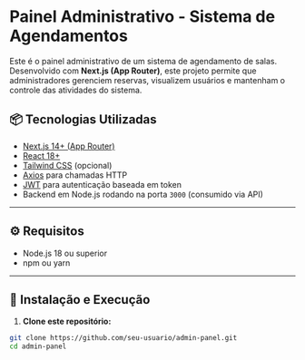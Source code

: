 # Painel Administrativo - Sistema de Agendamentos

Este é o painel administrativo de um sistema de agendamento de salas. Desenvolvido com **Next.js (App Router)**, este projeto permite que administradores gerenciem reservas, visualizem usuários e mantenham o controle das atividades do sistema.

## 📦 Tecnologias Utilizadas

- [Next.js 14+ (App Router)](https://nextjs.org/)
- [React 18+](https://reactjs.org/)
- [Tailwind CSS](https://tailwindcss.com/) (opcional)
- [Axios](https://axios-http.com/) para chamadas HTTP
- [JWT](https://jwt.io/) para autenticação baseada em token
- Backend em Node.js rodando na porta `3000` (consumido via API)

---

## ⚙️ Requisitos

- Node.js 18 ou superior
- npm ou yarn

---

## 🚀 Instalação e Execução

1. **Clone este repositório:**

```bash
git clone https://github.com/seu-usuario/admin-panel.git
cd admin-panel
